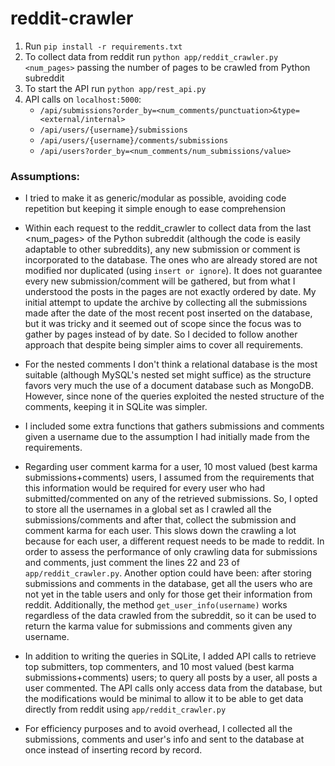 # reddit-crawler

1. Run `pip install -r requirements.txt`
2. To collect data from reddit run `python app/reddit_crawler.py <num_pages>` passing the number of pages to be crawled from Python subreddit
3. To start the API run `python app/rest_api.py`
4. API calls on `localhost:5000`:
    * `/api/submissions?order_by=<num_comments/punctuation>&type=<external/internal>`
    * `/api/users/{username}/submissions`
    * `/api/users/{username}/comments/submissions`
    * `/api/users?order_by=<num_comments/num_submissions/value>`

### Assumptions:

* I tried to make it as generic/modular as possible, avoiding code repetition but keeping it simple enough to ease comprehension

* Within each request to the reddit_crawler to collect data from the last <num_pages> of the Python subreddit (although the code is easily adaptable to other subreddits), any new submission or comment is incorporated to the database. The ones who are already stored are not modified nor duplicated (using `insert or ignore`). It does not guarantee every new submission/comment will be gathered, but from what I understood the posts in the pages are not exactly ordered by date. My initial attempt to update the archive by collecting all the submissions made after the date of the most recent post inserted on the database, but it was tricky and it seemed out of scope since the focus was to gather by pages instead of by date. So I decided to follow another approach that despite being simpler aims to cover all requirements.

* For the nested comments I don't think a relational database is the most suitable (although MySQL's nested set might suffice) as the structure favors very much the use of a document database such as MongoDB. However, since none of the queries exploited the nested structure of the comments, keeping it in SQLite was simpler.  

* I included some extra functions that gathers submissions and comments given a username due to the assumption I had initially made from the requirements.

* Regarding user comment karma for a user, 10 most valued (best karma submissions+comments) users, I assumed from the requirements that this information would be required for every user who had submitted/commented on any of the retrieved submissions. So, I opted to store all the usernames in a global set as I crawled all the submissions/comments and after that, collect the submission and comment karma for each user. This slows down the crawling a lot because for each user, a different request needs to be made to reddit. In order to assess the performance of only crawling data for submissions and comments, just comment the lines 22 and 23 of `app/reddit_crawler.py`. Another option could have been: after storing submissions and comments in the database, get all the users who are not yet in the table users and only for those get their information from reddit.
Additionally, the method `get_user_info(username)` works regardless of the data crawled from the subreddit, so it can be used to return the karma value for submissions and comments given any username.

* In addition to writing the queries in SQLite, I added API calls to retrieve top submitters, top commenters, and 10 most valued (best karma submissions+comments) users; to query all posts by a user, all posts a user commented. The API calls only access data from the database, but the modifications would be minimal to allow it to be able to get data directly from reddit using `app/reddit_crawler.py`

* For efficiency purposes and to avoid overhead, I collected all the submissions, comments and user's info and sent to the database at once instead of inserting record by record.

